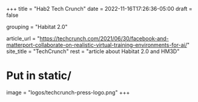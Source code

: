 +++
title = "Hab2 Tech Crunch"
date = 2022-11-16T17:26:36-05:00
draft = false

grouping = "Habitat 2.0"

article_url = "https://techcrunch.com/2021/06/30/facebook-and-matterport-collaborate-on-realistic-virtual-training-environments-for-ai/"
site_title = "TechCrunch"
rest = "article about Habitat 2.0 and HM3D"

# Put in static/
image = "logos/techcrunch-press-logo.png"
+++
